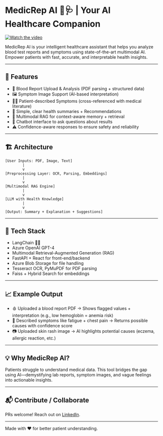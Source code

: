 # MedicRep AI 🧬🩺 | Your AI Healthcare Companion

[![Watch the video](https://img.youtube.com/vi/Gyd72iFg2Ek/0.jpg)](https://www.youtube.com/watch?v=Gyd72iFg2Ek)

MedicRep AI is your intelligent healthcare assistant that helps you analyze blood test reports and symptoms using state-of-the-art multimodal AI. Empower patients with fast, accurate, and interpretable health insights.

---

## 🧠 Features

- 📄 Blood Report Upload & Analysis (PDF parsing + structured data)
- 🖼️ Symptom Image Support (AI-based interpretation)
- 🧍‍♂️ Patient-described Symptoms (cross-referenced with medical literature)
- 🧾 Simple, clear health summaries + Recommendations
- 🧠 Multimodal RAG for context-aware memory + retrieval
- 💬 Chatbot interface to ask questions about results
- ⚠️ Confidence-aware responses to ensure safety and reliability

---

## 🏗️ Architecture

```
[User Inputs: PDF, Image, Text]
        |
        v
[Preprocessing Layer: OCR, Parsing, Embeddings]
        |
        v
[Multimodal RAG Engine]
        |
        v
[LLM with Health Knowledge]
        |
        v
[Output: Summary + Explanation + Suggestions]
```

---

## 🧪 Tech Stack

- LangChain 🦜🔗
- Azure OpenAI GPT-4
- Multimodal Retrieval-Augmented Generation (RAG)
- FastAPI + React for front-end/backend
- Azure Blob Storage for file handling
- Tesseract OCR, PyMuPDF for PDF parsing
- Faiss + Hybrid Search for embeddings

---

## 📈 Example Output

- 🩸 Uploaded a blood report PDF → Shows flagged values + interpretation (e.g., low hemoglobin = anemia risk)
- 💬 Described symptoms like fatigue + chest pain → Returns possible causes with confidence score
- 📷 Uploaded skin rash image → AI highlights potential causes (eczema, allergic reaction, etc.)

---

## 💡 Why MedicRep AI?

Patients struggle to understand medical data. This tool bridges the gap using AI—demystifying lab reports, symptom images, and vague feelings into actionable insights.

---

## 📬 Contribute / Collaborate

PRs welcome! Reach out on [LinkedIn](https://www.linkedin.com/in/tania-kapoor-0450b0188/).

---
Made with ❤️ for better patient understanding.


